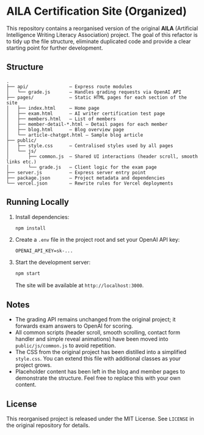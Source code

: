 # AILA Certification Site (Organized)

This repository contains a reorganised version of the original
**AILA** (Artificial Intelligence Writing Literacy Association)
project.  The goal of this refactor is to tidy up the file
structure, eliminate duplicated code and provide a clear starting
point for further development.

## Structure

```
.
├── api/               – Express route modules
│   └── grade.js       – Handles grading requests via OpenAI API
├── pages/             – Static HTML pages for each section of the site
│   ├── index.html     – Home page
│   ├── exam.html      – AI writer certification test page
│   ├── members.html   – List of members
│   ├── member-detail-*.html – Detail pages for each member
│   ├── blog.html      – Blog overview page
│   └── article-chatgpt.html – Sample blog article
├── public/
│   ├── style.css      – Centralised styles used by all pages
│   └── js/
│       ├── common.js  – Shared UI interactions (header scroll, smooth links etc.)
│       └── grade.js   – Client logic for the exam page
├── server.js          – Express server entry point
├── package.json       – Project metadata and dependencies
└── vercel.json        – Rewrite rules for Vercel deployments
```

## Running Locally

1. Install dependencies:

   ```sh
   npm install
   ```

2. Create a `.env` file in the project root and set your OpenAI API key:

   ```env
   OPENAI_API_KEY=sk-...
   ```

3. Start the development server:

   ```sh
   npm start
   ```

   The site will be available at `http://localhost:3000`.

## Notes

* The grading API remains unchanged from the original project; it
  forwards exam answers to OpenAI for scoring.
* All common scripts (header scroll, smooth scrolling, contact form
  handler and simple reveal animations) have been moved into
  `public/js/common.js` to avoid repetition.
* The CSS from the original project has been distilled into a
  simplified `style.css`.  You can extend this file with additional
  classes as your project grows.
* Placeholder content has been left in the blog and member pages to
  demonstrate the structure.  Feel free to replace this with your
  own content.

## License

This reorganised project is released under the MIT License.  See
`LICENSE` in the original repository for details.
